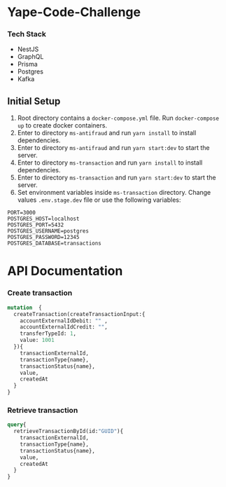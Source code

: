 # Yape-Code-Challenge
### Tech Stack
- NestJS
- GraphQL
- Prisma
- Postgres
- Kafka

## Initial Setup

1. Root directory contains a `docker-compose.yml` file. Run `docker-compose up` to create docker containers.
2. Enter to directory `ms-antifraud` and run `yarn install` to install dependencies.
3. Enter to directory `ms-antifraud` and run `yarn start:dev` to start the server.
4. Enter to directory `ms-transaction` and run `yarn install` to install dependencies.
5. Enter to directory `ms-transaction` and run `yarn start:dev` to start the server.
6. Set environment variables inside `ms-transaction` directory. Change values `.env.stage.dev` file or use the following variables:

```
PORT=3000
POSTGRES_HOST=localhost
POSTGRES_PORT=5432
POSTGRES_USERNAME=postgres
POSTGRES_PASSWORD=12345
POSTGRES_DATABASE=transactions
```

# API Documentation

### Create transaction
```graphql
mutation  {
  createTransaction(createTransactionInput:{
    accountExternalIdDebit: "" ,
    accountExternalIdCredit: "",
    transferTypeId: 1,
    value: 1001
  }){
    transactionExternalId,
    transactionType{name},
    transactionStatus{name},
    value,
    createdAt
  }
}
```


### Retrieve transaction
```graphql
query{
  retrieveTransactionById(id:"GUID"){
    transactionExternalId,
    transactionType{name},
    transactionStatus{name},
    value,
    createdAt
  }
}
```